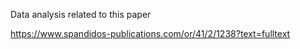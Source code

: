 Data analysis related to this paper 

https://www.spandidos-publications.com/or/41/2/1238?text=fulltext

